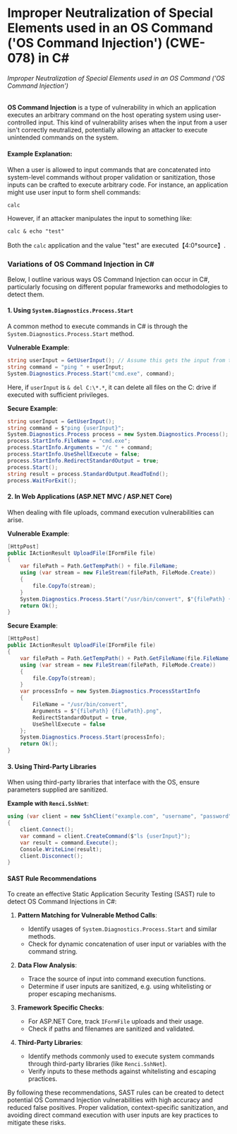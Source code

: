 # Improper Neutralization of Special Elements used in an OS Command ('OS Command Injection') (CWE-078) in C#

###### Improper Neutralization of Special Elements used in an OS Command ('OS Command Injection')

**OS Command Injection** is a type of vulnerability in which an application executes an arbitrary command on the host operating system using user-controlled input. This kind of vulnerability arises when the input from a user isn't correctly neutralized, potentially allowing an attacker to execute unintended commands on the system.

#### Example Explanation:
When a user is allowed to input commands that are concatenated into system-level commands without proper validation or sanitization, those inputs can be crafted to execute arbitrary code. For instance, an application might use user input to form shell commands:

```shell
calc
```

However, if an attacker manipulates the input to something like:

```shell
calc & echo "test"
```

Both the `calc` application and the value "test" are executed【4:0†source】.

### Variations of OS Command Injection in C#

Below, I outline various ways OS Command Injection can occur in C#, particularly focusing on different popular frameworks and methodologies to detect them.

#### 1. Using `System.Diagnostics.Process.Start`
A common method to execute commands in C# is through the `System.Diagnostics.Process.Start` method.

**Vulnerable Example**:
```csharp
string userInput = GetUserInput(); // Assume this gets the input from the user
string command = "ping " + userInput;
System.Diagnostics.Process.Start("cmd.exe", command);
```

Here, if `userInput` is `& del C:\*.*`, it can delete all files on the C: drive if executed with sufficient privileges.

**Secure Example**: 
```csharp
string userInput = GetUserInput();
string command = $"ping {userInput}";
System.Diagnostics.Process process = new System.Diagnostics.Process();
process.StartInfo.FileName = "cmd.exe";
process.StartInfo.Arguments = "/c " + command;
process.StartInfo.UseShellExecute = false;
process.StartInfo.RedirectStandardOutput = true;
process.Start();
string result = process.StandardOutput.ReadToEnd();
process.WaitForExit();
```

#### 2. In Web Applications (ASP.NET MVC / ASP.NET Core)
When dealing with file uploads, command execution vulnerabilities can arise.

**Vulnerable Example**:
```csharp
[HttpPost]
public IActionResult UploadFile(IFormFile file)
{
    var filePath = Path.GetTempPath() + file.FileName;
    using (var stream = new FileStream(filePath, FileMode.Create))
    {
        file.CopyTo(stream);
    }
    System.Diagnostics.Process.Start("/usr/bin/convert", $"{filePath} {filePath}.png");
    return Ok();
}
```

**Secure Example**:
```csharp
[HttpPost]
public IActionResult UploadFile(IFormFile file)
{
    var filePath = Path.GetTempPath() + Path.GetFileName(file.FileName);
    using (var stream = new FileStream(filePath, FileMode.Create))
    {
        file.CopyTo(stream);
    }
    var processInfo = new System.Diagnostics.ProcessStartInfo
    {
        FileName = "/usr/bin/convert",
        Arguments = $"{filePath} {filePath}.png",
        RedirectStandardOutput = true,
        UseShellExecute = false
    };
    System.Diagnostics.Process.Start(processInfo);
    return Ok();
}
```

#### 3. Using Third-Party Libraries
When using third-party libraries that interface with the OS, ensure parameters supplied are sanitized.

**Example with `Renci.SshNet`**:
```csharp
using (var client = new SshClient("example.com", "username", "password"))
{
    client.Connect();
    var command = client.CreateCommand($"ls {userInput}");
    var result = command.Execute();
    Console.WriteLine(result);
    client.Disconnect();
}
```

#### SAST Rule Recommendations

To create an effective Static Application Security Testing (SAST) rule to detect OS Command Injections in C#:

1. **Pattern Matching for Vulnerable Method Calls**:
   - Identify usages of `System.Diagnostics.Process.Start` and similar methods.
   - Check for dynamic concatenation of user input or variables with the command string.

2. **Data Flow Analysis**:
   - Trace the source of input into command execution functions.
   - Determine if user inputs are sanitized, e.g. using whitelisting or proper escaping mechanisms.

3. **Framework Specific Checks**:
   - For ASP.NET Core, track `IFormFile` uploads and their usage.
   - Check if paths and filenames are sanitized and validated.

4. **Third-Party Libraries**:
   - Identify methods commonly used to execute system commands through third-party libraries (like `Renci.SshNet`).
   - Verify inputs to these methods against whitelisting and escaping practices.

By following these recommendations, SAST rules can be created to detect potential OS Command Injection vulnerabilities with high accuracy and reduced false positives. Proper validation, context-specific sanitization, and avoiding direct command execution with user inputs are key practices to mitigate these risks.